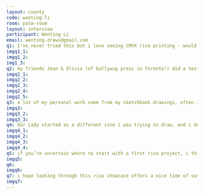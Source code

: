 ```yaml
---
layout: county 
code: wenting-li
room: palm-room
layout: interview
participant: Wenting Li
email: wenting.draws@gmail.com
q1: I've never tried this but i love seeing CMYK riso printing - would love to try aqua/ flo red/ yellow/ black CMYK separation in a print
imgq1_1: 
imgq1_2: 
img1_3: 
q2: my friends Jean & Olivia (of bullywug press in Toronto!) did a testrun of a riso workshop earlier this year, where they showed friends how to properly colour separate when designing a riso print digitally – plus other fun and useful things. but i started off setting up riso files using bad practices and i find i keep slipping back even after learning new and better ways! what i do is have a separate photoshop folder for each colour, option-click-paint bucket the folder with the HEX code colour that is the closest match for the riso ink colour (your riso printer will have a colour chart with the codes) and set each folder to multiply to get a sense of how colours will overlay when printed. Inside each colour folder, I draw using pure black, and change the layer opacities to get the shades of grey that make all the cool riso colour combinations. this is not a very smart way to do this, as once you merge down your layers, things get messy if you want to change opacities and it can be impossible to make changes cleanly. this isn’t necessarily bad as riso-printing feels quite forgiving of errors. but, the better way is to hue/saturation mask your photoshop folders to the correct hex colour match for the ink colour, so you can work in shades of grey and not use pure black opacities. , , to pick colours, i like to fan out my riso colour samples booklet and try to find interesting colour relationships by twisting it around and laying different colours next to each other. having a physical colour reference gives a nice serendipity & unexpectedness! usually i start from here with a combo of 2-3 colours i think would look cool together, but are different enough to give a good range of overlapping shade possibilities. sometimes this works out, and sometimes once in photoshop i start paint bucketing in drastically different colours & switching the palette around completely. with a zine, i usually stick to the original colour choices quite closely as the focus is on narrative rather than colour exploration, whereas when drawing a print often the colours change completely as the image makes itself known. , 
imgq2_1: 
imgq2_2: 
imgq2_3: 
imgq2_4: 
imgq2_5: 
q3: a lot of my personal work come from my sketchbook drawings, often inspired by the usual trove of collected visual cues which come from fashion & architecture (i feel like the shapes i like here can be echoes of each other!), museum object collections (when i was younger my mother ordered 2 years’ worth of day-by-day calendars from the Met and i still have a lot of these that i’ve kept as to hang on successive bedroom walls), paper ephemera (i love- patterns, giftwrap, postcards, pin backing cards, candy wrappers, bookmarks from small businesses, and restaurant menus), and books i like paging through (a longtime favourite is an embarrassingly dated copy of American scenic drives from life magazine. my father loves to drive & camp cross-country). when i’m trying to think about ideas for a new project, i take cues from work that i’ve enjoyed making, and try to clarify and expand these things into images, or comics, and also through colours.  , 
imgq3: 
imgq3_2: 
imgq3_3: 
q4: Our Lady started as a different zine i was trying to draw, and i doodled a giant lady on the beach next to a spread of frustrated planning in my sketchbook. then i decided the giant lady was way more interesting and that became the story instead. i think a lot of what interests me narratively is about the ways we are close to each other and how these relationships are shaped. even literal shapes. maybe it’s a negative shape. or it’s something growing into another. maybe some of what is going on is unknowable. a cool thing about drawing, which i think isn't as easy to do with text, is how you can say just enough without have to say everything. , 
imgq4_1: 
imgq4_2: 
imgq4_3: 
imgq4_4: 
q5: if you’re uncertain where to start with a first riso project, i think flo pink makes everything look better! it’s beautifully shocking on paper and super versatile when layered against other colours, 
imgq5: 
q6: 
imgq6: 
q7: i hope looking through this riso showcase offers a nice time of suspension, and maybe even connection. like with all tasks we try to do during quarantine, this is both a good and not-so-good time to try and read comics and look at art and see things around us. what comes next? (a green new deal, just recovery, and a lot of social change for the better i hope. plus, more art), 
imgq7: 
---
```

